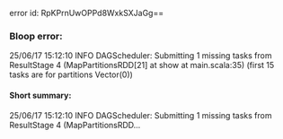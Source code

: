 error id: RpKPrnUwOPPd8WxkSXJaGg==
### Bloop error:

25/06/17 15:12:10 INFO DAGScheduler: Submitting 1 missing tasks from ResultStage 4 (MapPartitionsRDD[21] at show at main.scala:35) (first 15 tasks are for partitions Vector(0))
#### Short summary: 

25/06/17 15:12:10 INFO DAGScheduler: Submitting 1 missing tasks from ResultStage 4 (MapPartitionsRDD...
